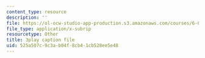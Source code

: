 ```yaml
---
content_type: resource
description: ''
file: https://ol-ocw-studio-app-production.s3.amazonaws.com/courses/6-003-signals-and-systems-fall-2011/525a507c9c3ab04f8cb41cb528ee5e48_4PlHFcfB8DA.srt
file_type: application/x-subrip
resourcetype: Other
title: 3play caption file
uid: 525a507c-9c3a-b04f-8cb4-1cb528ee5e48
---
```

